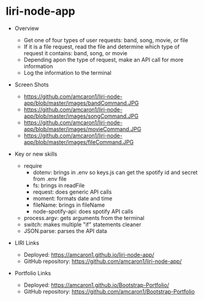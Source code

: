 # liri-node-app

- Overview
    -   Get one of four types of user requests: band, song, movie, or file
    - If it is a file request, read the file and determine which type of request it contains: band, song, or movie
    - Depending apon the type of request, make an API call for more information
    - Log the information to the terminal

- Screen Shots
    - https://github.com/amcaron1/liri-node-app/blob/master/images/bandCommand.JPG
    - https://github.com/amcaron1/liri-node-app/blob/master/images/songCommand.JPG
    - https://github.com/amcaron1/liri-node-app/blob/master/images/movieCommand.JPG
    - https://github.com/amcaron1/liri-node-app/blob/master/images/fileCommand.JPG

- Key or new skills
    - require
        - dotenv: brings in .env so keys.js can get the spotify id and secret from .env file
        - fs: brings in readFile
        - request: does generic API calls 
        - moment: formats date and time
        - fileName: brings in fileName 
        - node-spotify-api: does spotify API calls
    - process.argv: gets arguments from the terminal
    - switch: makes multiple "if" statements cleaner
    - JSON.parse: parses the API data

- LIRI Links
    - Deployed: https://amcaron1.github.io/liri-node-app/
    - GitHub repository: https://github.com/amcaron1/liri-node-app/

- Portfolio Links
    - Deployed: https://amcaron1.github.io/Bootstrap-Portfolio/
    - GitHub repository: https://github.com/amcaron1/Bootstrap-Portfolio